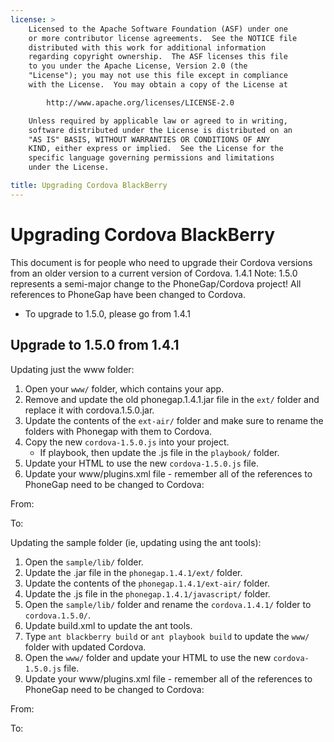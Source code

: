```yaml
---
license: >
    Licensed to the Apache Software Foundation (ASF) under one
    or more contributor license agreements.  See the NOTICE file
    distributed with this work for additional information
    regarding copyright ownership.  The ASF licenses this file
    to you under the Apache License, Version 2.0 (the
    "License"); you may not use this file except in compliance
    with the License.  You may obtain a copy of the License at

        http://www.apache.org/licenses/LICENSE-2.0

    Unless required by applicable law or agreed to in writing,
    software distributed under the License is distributed on an
    "AS IS" BASIS, WITHOUT WARRANTIES OR CONDITIONS OF ANY
    KIND, either express or implied.  See the License for the
    specific language governing permissions and limitations
    under the License.

title: Upgrading Cordova BlackBerry
---
```


Upgrading Cordova BlackBerry
============================

This document is for people who need to upgrade their Cordova versions from an older version to a current version of Cordova.
1.4.1
Note: 1.5.0 represents a semi-major change to the PhoneGap/Cordova project! All references to PhoneGap have been changed to Cordova.

- To upgrade to 1.5.0, please go from 1.4.1

## Upgrade to 1.5.0 from 1.4.1 ##

Updating just the www folder:

1. Open your `www/` folder, which contains your app.
2. Remove and update the old phonegap.1.4.1.jar file in the `ext/` folder and replace it with cordova.1.5.0.jar.
3. Update the contents of the `ext-air/` folder and make sure to rename the folders with Phonegap with them to Cordova.
4. Copy the new `cordova-1.5.0.js` into your project.
    - If playbook, then update the .js file in the `playbook/` folder.
5. Update your HTML to use the new `cordova-1.5.0.js` file.
6. Update your www/plugins.xml file - remember all of the references to PhoneGap need to be changed to Cordova:

From: 
    <plugin name="App"            value="com.phonegap.app.App"/>
    <plugin name="Device"         value="com.phonegap.device.Device"/>
    <plugin name="Camera"         value="com.phonegap.camera.Camera"/>	
    <plugin name="Network Status" value="com.phonegap.network.Network"/>
    <plugin name="Notification"   value="com.phonegap.notification.Notification"/>
    <plugin name="Accelerometer"  value="com.phonegap.accelerometer.Accelerometer"/>
    <plugin name="Geolocation"    value="com.phonegap.geolocation.Geolocation"/>
    <plugin name="File"           value="com.phonegap.file.FileManager"/>
    <plugin name="FileTransfer"   value="com.phonegap.http.FileTransfer"/>
    <plugin name="Contact"        value="com.phonegap.pim.Contact"/>
    <plugin name="MediaCapture"   value="com.phonegap.media.MediaCapture"/>
    <plugin name="Battery"        value="com.phonegap.battery.Battery"/>

To:
    <plugin name="App"            value="org.apache.cordova.app.App"/>
    <plugin name="Device"         value="org.apache.cordova.device.Device"/>
    <plugin name="Camera"         value="org.apache.cordova.camera.Camera"/>
    <plugin name="Network Status" value="org.apache.cordova.network.Network"/>
    <plugin name="Notification"   value="org.apache.cordova.notification.Notification"/>
    <plugin name="Accelerometer"  value="org.apache.cordova.accelerometer.Accelerometer"/>
    <plugin name="Geolocation"    value="org.apache.cordova.geolocation.Geolocation"/>
    <plugin name="File"           value="org.apache.cordova.file.FileManager"/>
    <plugin name="FileTransfer"   value="org.apache.cordova.http.FileTransfer"/>
    <plugin name="Contact"        value="org.apache.cordova.pim.Contact"/>
    <plugin name="MediaCapture"   value="org.apache.cordova.media.MediaCapture"/>
    <plugin name="Battery"        value="org.apache.cordova.battery.Battery"/>

Updating the sample folder (ie, updating using the ant tools):

1. Open the `sample/lib/` folder.
2. Update the .jar file in the `phonegap.1.4.1/ext/` folder.
3. Update the contents of the `phonegap.1.4.1/ext-air/` folder.
4. Update the .js file in the `phonegap.1.4.1/javascript/` folder.
5. Open the `sample/lib/` folder and rename the `cordova.1.4.1/` folder to `cordova.1.5.0/`.
6. Update build.xml to update the ant tools.
7. Type `ant blackberry build` or `ant playbook build` to update the `www/` folder with updated Cordova.
8. Open the `www/` folder and update your HTML to use the new `cordova-1.5.0.js` file.
9. Update your www/plugins.xml file - remember all of the references to PhoneGap need to be changed to Cordova:

From: 
    <plugin name="App"            value="com.phonegap.app.App"/>
    <plugin name="Device"         value="com.phonegap.device.Device"/>
    <plugin name="Camera"         value="com.phonegap.camera.Camera"/>	
    <plugin name="Network Status" value="com.phonegap.network.Network"/>
    <plugin name="Notification"   value="com.phonegap.notification.Notification"/>
    <plugin name="Accelerometer"  value="com.phonegap.accelerometer.Accelerometer"/>
    <plugin name="Geolocation"    value="com.phonegap.geolocation.Geolocation"/>
    <plugin name="File"           value="com.phonegap.file.FileManager"/>
    <plugin name="FileTransfer"   value="com.phonegap.http.FileTransfer"/>
    <plugin name="Contact"        value="com.phonegap.pim.Contact"/>
    <plugin name="MediaCapture"   value="com.phonegap.media.MediaCapture"/>
    <plugin name="Battery"        value="com.phonegap.battery.Battery"/>

To:
    <plugin name="App"            value="org.apache.cordova.app.App"/>
    <plugin name="Device"         value="org.apache.cordova.device.Device"/>
    <plugin name="Camera"         value="org.apache.cordova.camera.Camera"/>
    <plugin name="Network Status" value="org.apache.cordova.network.Network"/>
    <plugin name="Notification"   value="org.apache.cordova.notification.Notification"/>
    <plugin name="Accelerometer"  value="org.apache.cordova.accelerometer.Accelerometer"/>
    <plugin name="Geolocation"    value="org.apache.cordova.geolocation.Geolocation"/>
    <plugin name="File"           value="org.apache.cordova.file.FileManager"/>
    <plugin name="FileTransfer"   value="org.apache.cordova.http.FileTransfer"/>
    <plugin name="Contact"        value="org.apache.cordova.pim.Contact"/>
    <plugin name="MediaCapture"   value="org.apache.cordova.media.MediaCapture"/>
    <plugin name="Battery"        value="org.apache.cordova.battery.Battery"/>


